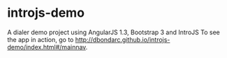 # introjs-demo
A dialer demo project using AngularJS 1.3, Bootstrap 3 and IntroJS
To see the app in action, go to http://dbondarc.github.io/introjs-demo/index.html#/mainnav.
